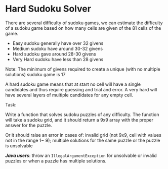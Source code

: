 # Hard Sudoku Solver

There are several difficulty of sudoku games, we can estimate the difficulty of a sudoku game based
on how many cells are given of the 81 cells of the game.

* Easy sudoku generally have over 32 givens
* Medium sudoku have around 30-32 givens
* Hard sudoku gave around 28-30 givens
* Very Hard sudoku have less than 28 givens

Note: The minimum of givens required to create a unique (with no multiple solutions) sudoku game is
17

A hard sudoku game means that at start no cell will have a single candidates and thus require
guessing and trial and error. A very hard will have several layers of multiple candidates for any
empty cell.

Task:

Write a function that solves sudoku puzzles of any difficulty. The function will take a sudoku grid,
and it should return a 9x9 array with the proper answer for the puzzle.

Or it should raise an error in cases of: invalid grid (not 9x9, cell with values not in the range 1~
9);
multiple solutions for the same puzzle or the puzzle is unsolvable

**_Java users_**: throw an ``IllegalArgumentException`` for unsolvable or invalid puzzles or when a
puzzle has multiple solutions.